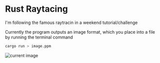 # Rust Raytacing

I'm following the famous raytracin in a weekend tutorial/challenge 

Currently the program outputs an image format, which you place into a file by running the terminal command

```bash
cargo run > image.ppm
```

![current image](/image.ppm)